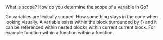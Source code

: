 What is scope? How do you determine the scope of a variable in Go?

Go variables are lexically scoped. How something stays in the code when looking visually.
A variable exists within the block surrounded by {} and it can be referenced within nested blocks within current current block. For example function within a function within a function.